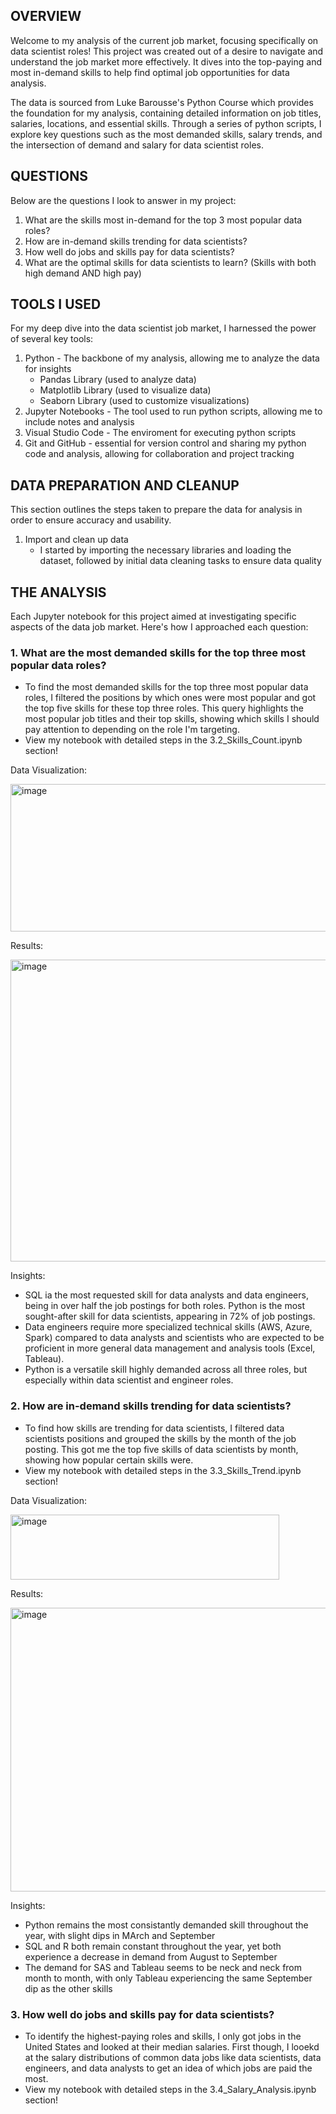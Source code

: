 ## OVERVIEW 

Welcome to my analysis of the current job market, focusing specifically on data scientist roles! This project was created out of a desire to navigate and understand the job market more effectively. It dives into the top-paying and most in-demand skills to help find optimal job opportunities for data analysis.

The data is sourced from Luke Barousse's Python Course which provides the foundation for my analysis, containing detailed information on job titles, salaries, locations, and essential skills. Through a series of python scripts, I explore key questions such as the most demanded skills, salary trends, and the intersection of demand and salary for data scientist roles.

## QUESTIONS

Below are the questions I look to answer in my project:

1. What are the skills most in-demand for the top 3 most popular data roles?
2. How are in-demand skills trending for data scientists?
3. How well do jobs and skills pay for data scientists?
4. What are the optimal skills for data scientists to learn? (Skills with both high demand AND high pay)

## TOOLS I USED

For my deep dive into the data scientist job market, I harnessed the power of several key tools:

1. Python - The backbone of my analysis, allowing me to analyze the data for insights
   - Pandas Library (used to analyze data)
   - Matplotlib Library (used to visualize data)
   - Seaborn Library (used to customize visualizations)
2. Jupyter Notebooks - The tool used to run python scripts, allowing me to include notes and analysis
3. Visual Studio Code - The enviroment for executing python scripts
4. Git and GitHub - essential for version control and sharing my python code and analysis, allowing for collaboration and project tracking

## DATA PREPARATION AND CLEANUP

This section outlines the steps taken to prepare the data for analysis in order to ensure accuracy and usability.

1. Import and clean up data
   - I started by importing the necessary libraries and loading the dataset, followed by initial data cleaning tasks to ensure data quality


## THE ANALYSIS

Each Jupyter notebook for this project aimed at investigating specific aspects of the data job market. Here's how I approached each question:

### 1. What are the most demanded skills for the top three most popular data roles?
   - To find the most demanded skills for the top three most popular data roles, I filtered the positions by which ones were most popular and got the top five skills for these top three roles. This query highlights the most popular job titles and their top skills, showing which skills I should pay attention to depending on the role I'm targeting.
   - View my notebook with detailed steps in the 3.2_Skills_Count.ipynb section!

Data Visualization:  

<img width="720" height="236" alt="image" src="https://github.com/user-attachments/assets/5392dd15-0c87-4725-8a53-19112ae08acd" />



Results:

<img width="637" height="483" alt="image" src="https://github.com/user-attachments/assets/faa15f07-fa57-42b3-82ee-3ffbc2e6e88f" />


Insights:

   - SQL ia the most requested skill for data analysts and data engineers, being in over half the job postings for both roles. Python is the most sought-after skill for data scientists, appearing in 72% of job postings.
   - Data engineers require more specialized technical skills (AWS, Azure, Spark) compared to data analysts and scientists who are expected to be proficient in more general data management and analysis tools (Excel, Tableau).
   - Python is a versatile skill highly demanded across all three roles, but especially within data scientist and engineer roles.

### 2. How are in-demand skills trending for data scientists?
   - To find how skills are trending for data scientists, I filtered data scientists positions and grouped the skills by the month of the job posting. This got me the top five skills of data scientists by month, showing how popular certain skills were.
   - View my notebook with detailed steps in the 3.3_Skills_Trend.ipynb section!

Data Visualization:

<img width="430" height="104" alt="image" src="https://github.com/user-attachments/assets/c5ccc3b5-c773-421b-b646-5c7c6787ac82" />


Results:

<img width="622" height="454" alt="image" src="https://github.com/user-attachments/assets/7e8c5fd9-96ff-4fb4-99f5-bf45d32aa802" />

Insights:

   - Python remains the most consistantly demanded skill throughout the year, with slight dips in MArch and September
   - SQL and R both remain constant throughout the year, yet both experience a decrease in demand from August to September
   - The demand for SAS and Tableau seems to be neck and neck from month to month, with only Tableau experiencing the same September dip as the other skills

### 3. How well do jobs and skills pay for data scientists?
   - To identify the highest-paying roles and skills, I only got jobs in the United States and looked at their median salaries. First though, I looekd at the salary distributions of common data jobs like data scientists, data engineers, and data analysts to get an idea of which jobs are paid the most.
   - View my notebook with detailed steps in the 3.4_Salary_Analysis.ipynb section!
